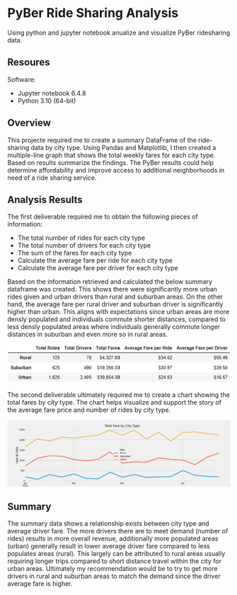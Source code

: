 # PyBer Ride Sharing Analysis
Using python and jupyter notebook anualize and visualize PyBer ridesharing data.

## Resoures
Software:
- Jupyter notebook 6.4.8
- Python 3.10 (64-bit)

## Overview
This projecte required me to create a summary DataFrame of the ride-sharing data by city type. Using Pandas and Matplotlib, I then created a multiple-line graph that shows the total weekly fares for each city type.  Based on results summarize the findings. The PyBer results could help determine affordability and improve access to additional neighborhoods in need of a ride sharing service.

## Analysis Results
The first deliverable required me to obtain the following pieces of information:
- The total number of rides for each city type
- The total number of drivers for each city type
- The sum of the fares for each city type
- Calculate the average fare per ride for each city type
- Calculate the average fare per driver for each city type

Based on the information retrieved and calculated the below summary dataframe was created.  This shows there were significantly more urban rides given and urban drivers than rural and suburban areas.  On the other hand, the average fare per rural driver and suburban driver is significantly higher than urban.  This aligns with expectations since urban areas are more densly populated and individuals commute shorter distances, compared to less densly populated areas where individuals generally commute longer distances in suburban and even more so in rural areas.

![PyBer Challenge Dataframe Summary](https://github.com/Jahill17/PyBer_Analysis/blob/main/PyBer%20Challenge/PyBer_summary_dataframe.png)


The second deliverable ultimately required me to create a chart showing the total fares by city type.  The chart helps visualize and support the story of the average fare price and number of rides by city type.

![Total Fares by City Type](https://github.com/Jahill17/PyBer_Analysis/blob/main/PyBer%20Challenge/PyBer_fare_summary.png)

## Summary
The summary data shows a relationship exists between city type and average driver fare.  The more drivers there are to meet demand (number of rides) results in more overall revenue, additionally more populated areas (urban) generally result in lower average driver fare compared to less populates areas (rural).  This largely can be attributed to rural areas usually requiring longer trips compared to short distance travel within the city for urban areas.  Ultimately my recommendation would be to try to get more drivers in rural and suburban areas to match the demand since the driver average fare is higher.
